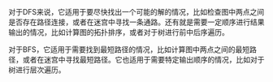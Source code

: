 ﻿对于DFS来说，它适用于要尽快找出一个可能的解的情况，比如检查图中两点之间是否存在路径连接，或者在迷宫中寻找一条通路。还有就是需要一定顺序进行结果输出的情况，比如计算图的拓扑排序，或者对于树进行前中后序遍历。

对于BFS，它适用于需要找到最短路径的情况，比如计算图中两点之间的最短路径，或者在迷宫中寻找最短路径。它也适用于需要特定输出顺序的情况，比如对于树进行层次遍历。